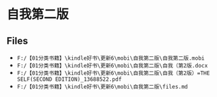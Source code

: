 # 自我第二版

## Files

- `F:/【01分类书籍】\kindle好书\更新6\mobi\自我第二版\自我第二版.mobi`
- `F:/【01分类书籍】\kindle好书\更新6\mobi\自我第二版\自我（第2版.docx`
- `F:/【01分类书籍】\kindle好书\更新6\mobi\自我第二版\自我（第2版）=THE SELF(SECOND EDITION)_13688522.pdf`
- `F:/【01分类书籍】\kindle好书\更新6\mobi\自我第二版\files.md`
